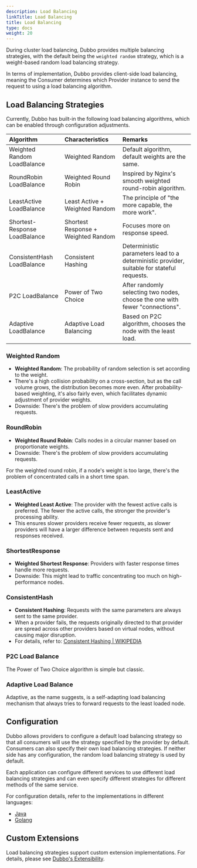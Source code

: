 ```yaml
---
description: Load Balancing
linkTitle: Load Balancing
title: Load Balancing
type: docs
weight: 20
---
```


During cluster load balancing, Dubbo provides multiple balancing strategies, with the default being the `weighted random` strategy, which is a weight-based random load balancing strategy.

In terms of implementation, Dubbo provides client-side load balancing, meaning the Consumer determines which Provider instance to send the request to using a load balancing algorithm.

## Load Balancing Strategies
Currently, Dubbo has built-in the following load balancing algorithms, which can be enabled through configuration adjustments.

| Algorithm                        | Characteristics          | Remarks                                                         |
| :------------------------------- | :----------------------- | :-------------------------------------------------------------- |
| Weighted Random LoadBalance      | Weighted Random          | Default algorithm, default weights are the same.                |
| RoundRobin LoadBalance           | Weighted Round Robin     | Inspired by Nginx's smooth weighted round-robin algorithm.      |
| LeastActive LoadBalance          | Least Active + Weighted Random | The principle of "the more capable, the more work".          |
| Shortest-Response LoadBalance    | Shortest Response + Weighted Random | Focuses more on response speed.                       |
| ConsistentHash LoadBalance       | Consistent Hashing       | Deterministic parameters lead to a deterministic provider, suitable for stateful requests.|
| P2C LoadBalance                  | Power of Two Choice      | After randomly selecting two nodes, choose the one with fewer "connections".|
| Adaptive LoadBalance             | Adaptive Load Balancing  | Based on P2C algorithm, chooses the node with the least load. |

### Weighted Random
* **Weighted Random**: The probability of random selection is set according to the weight.
* There's a high collision probability on a cross-section, but as the call volume grows, the distribution becomes more even. After probability-based weighting, it's also fairly even, which facilitates dynamic adjustment of provider weights.
* Downside: There's the problem of slow providers accumulating requests.

### RoundRobin
* **Weighted Round Robin**: Calls nodes in a circular manner based on proportionate weights.
* Downside: There's the problem of slow providers accumulating requests.

For the weighted round robin, if a node's weight is too large, there's the problem of concentrated calls in a short time span.

### LeastActive
* **Weighted Least Active**: The provider with the fewest active calls is preferred. The fewer the active calls, the stronger the provider's processing ability.
* This ensures slower providers receive fewer requests, as slower providers will have a larger difference between requests sent and responses received.

### ShortestResponse
* **Weighted Shortest Response**: Providers with faster response times handle more requests.
* Downside: This might lead to traffic concentrating too much on high-performance nodes.

### ConsistentHash
* **Consistent Hashing**: Requests with the same parameters are always sent to the same provider.
* When a provider fails, the requests originally directed to that provider are spread across other providers based on virtual nodes, without causing major disruption.
* For details, refer to: [Consistent Hashing | WIKIPEDIA](http://en.wikipedia.org/wiki/Consistent_hashing)

### P2C Load Balance
The Power of Two Choice algorithm is simple but classic.

### Adaptive Load Balance
Adaptive, as the name suggests, is a self-adapting load balancing mechanism that always tries to forward requests to the least loaded node.

## Configuration
Dubbo allows providers to configure a default load balancing strategy so that all consumers will use the strategy specified by the provider by default. Consumers can also specify their own load balancing strategies. If neither side has any configuration, the random load balancing strategy is used by default.

Each application can configure different services to use different load balancing strategies and can even specify different strategies for different methods of the same service.

For configuration details, refer to the implementations in different languages:
* [Java](/zh-cn/overview/mannual/java-sdk/advanced-features-and-usage/performance/loadbalance/)
* [Golang](/zh-cn/overview/mannual/golang-sdk/)

## Custom Extensions
Load balancing strategies support custom extension implementations. For details, please see [Dubbo's Extensibility](./extensibility).